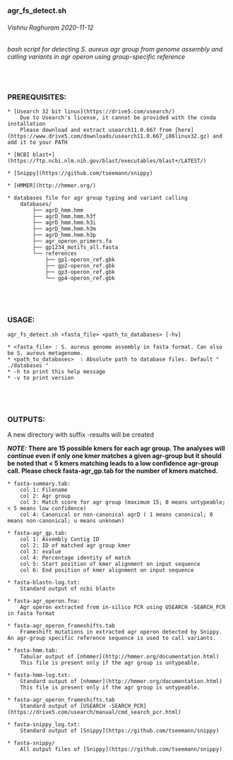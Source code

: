 ### agr_fs_detect.sh 
###### Vishnu Raghuram 2020-11-12 
###### bash script for detecting S. aureus agr group from genome assembly and calling variants in agr operon using group-specific reference
&nbsp;

### PREREQUISITES:
	* [Usearch 32 bit linux](https://drive5.com/usearch/)
		Due to Usearch's license, it cannot be provided with the conda installation
		Please download and extract usearch11.0.667 from [here](https://www.drive5.com/downloads/usearch11.0.667_i86linux32.gz) and add it to your PATH
	
	* [NCBI blast+](https://ftp.ncbi.nlm.nih.gov/blast/executables/blast+/LATEST/)
	
	* [Snippy](https://github.com/tseemann/snippy)
	
	* [HMMER](http://hmmer.org/)
	
	* databases file for agr group typing and variant calling
		databases/
			├── agrD_hmm.hmm
			├── agrD_hmm.hmm.h3f
			├── agrD_hmm.hmm.h3i
			├── agrD_hmm.hmm.h3m
			├── agrD_hmm.hmm.h3p
			├── agr_operon_primers.fa
			├── gp1234_motifs_all.fasta
			└── references
				├── gp1-operon_ref.gbk
				├── gp2-operon_ref.gbk
				├── gp3-operon_ref.gbk
				└── gp4-operon_ref.gbk

			
&nbsp;	
---

### USAGE:
	agr_fs_detect.sh <fasta_file> <path_to_databases> [-hv]
	
	* <fasta_file> : S. aureus genome assembly in fasta format. Can also be S. aureus metagenome. 
	* <path_to_databases>  : Absolute path to database files. Default " ./databases "
	* -h to print this help message
	* -v to print version
&nbsp;
---

### OUTPUTS:

A new directory with suffix -results  will be created

***NOTE:*** **There are 15 possible kmers for each agr group. The analyses will continue even if only one kmer matches a given agr-group but it should be noted that < 5 kmers matching leads to a low confidence agr-group call. Please check fasta-agr_gp.tab for the number of kmers matched.** 

	* fasta-summary.tab:
		col 1: Filename
		col 2: Agr group
		col 3: Match score for agr group (maximum 15; 0 means untypeable; < 5 means low confidence)
		col 4: Canonical or non-canonical agrD ( 1 means canonical; 0 means non-canonical; u means unknown)
		
	* fasta-agr_gp.tab: 
		col 1: Assembly Contig ID
		col 2: ID of matched agr group kmer
		col 3: evalue
		col 4: Percentage identity of match
		col 5: Start position of kmer alignment on input sequence
		col 6: End position of kmer alignment on input sequence
	
	* fasta-blastn-log.txt:
		Standard output of ncbi blastn 
		
	* fasta-agr_operon.fna:
		Agr operon extracted from in-silico PCR using USEARCH -SEARCH_PCR in fasta format
	
	* fasta-agr_operon_frameshifts.tab
		Frameshift mutations in extracted agr operon detected by Snippy. An agr-group specific reference sequence is used to call variants. 
	
	* fasta-hmm.tab:
		Tabular output of [nhmmer](http://hmmer.org/documentation.html)
		This file is present only if the agr group is untypeable. 
		
	* fasta-hmm-log.txt:
		Standard output of [nhmmer](http://hmmer.org/documentation.html)
		This file is present only if the agr group is untypeable. 
		
	* fasta-agr_operon_frameshifts.tab
		Standard output of [USEARCH -SEARCH_PCR](https://drive5.com/usearch/manual/cmd_search_pcr.html)
	
	* fasta-snippy_log.txt:
		Standard output of [Snippy](https://github.com/tseemann/snippy)
		
	* fasta-snippy/
		All output files of [Snippy](https://github.com/tseemann/snippy)
